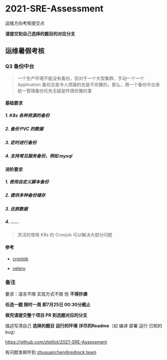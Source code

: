 # 2021-SRE-Assessment

运维方向考核提交点

**请提交到自己选择的题目的对应分支**

## 运维暑假考核

### Q3 备份中台

> 一个生产环境不能没有备份，但对于一个大型集群，手动一个一个 Application 备份总是令人烦躁的也是不优雅的，那么，用一个备份中台来统一管理备份任务无疑是件很优雅的事

#### 基础要求

##### 1. K8s 各种资源的备份

##### 2. 备份 PVC 的数据

##### 3. 定时进行备份

##### 4. 支持常见服务备份，例如 mysql

#### 进阶要求

##### 1. 使用自定义脚本备份

##### 2. 提供多种备份储存

##### 3. 还原数据

##### 4. ......

> 灵活的使用 K8s 的 Cronjob 可以解决大部分问题

#### 参考

- [cronjob](https://kubernetes.io/docs/concepts/workloads/controllers/cron-jobs/)

- [velero](https://github.com/vmware-tanzu/velero)

### 备注

要求：语言不限 实现方式不限 但 **不得抄袭** 

**任选一题 限时一周 即7月25日 00:30分截止**

**做完请提交整个项目 PR 到选题对应的分支**

描述写清自己 **选择的题目**  **运行的环境** **详尽的Readme**（如 编译 部署 运行 已知的bug）

https://github.com/ztelliot/2021-SRE-Assessment

有问题发邮件到 zhuxuanchen@redrock.team
